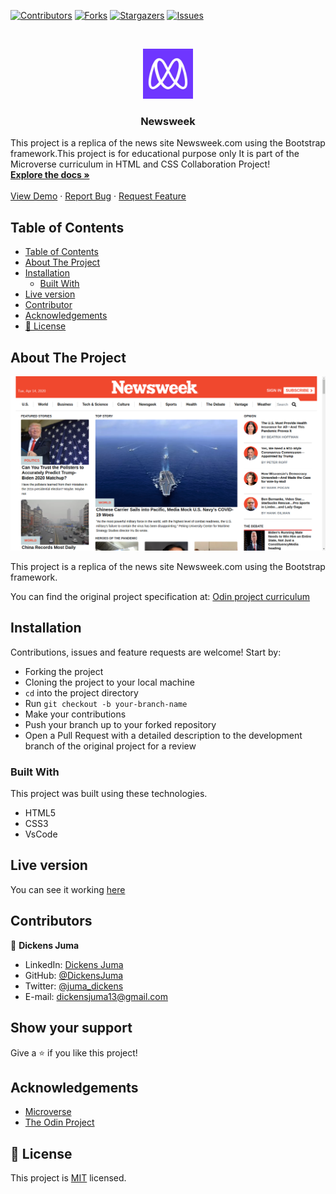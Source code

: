 <!--
*** Thanks for checking out this README Template. If you have a suggestion that would
*** make this better, please fork the repo and create a pull request or simply open
*** an issue with the tag "enhancement".
*** Thanks again! Now go create something AMAZING! :D
-->

<!-- PROJECT SHIELDS -->
<!--
*** I'm using markdown "reference style" links for readability.
*** Reference links are enclosed in brackets [ ] instead of parentheses ( ).
*** See the bottom of this document for the declaration of the reference variables
*** for contributors-url, forks-url, etc. This is an optional, concise syntax you may use.
*** https://www.markdownguide.org/basic-syntax/#reference-style-links
-->

[![Contributors][contributors-shield]][contributors-url]
[![Forks][forks-shield]][forks-url]
[![Stargazers][stars-shield]][stars-url]
[![Issues][issues-shield]][issues-url]

<!-- PROJECT LOGO -->
<br />
<p align="center">
  <a href="https://github.com/DickensJuma/Newsweek">
    <img src="images/microverse.png" alt="Logo" width="80" height="80">
  </a>

  <h3 align="center"> Newsweek</h3>

  <p align="center">
     
 This project is a replica of the news site Newsweek.com using the Bootstrap framework.This project is for educational purpose only It is part of the Microverse curriculum in HTML and CSS Collaboration Project!
    <br />
    <a href="https://github.com/DickensJuma/Newsweek"><strong>Explore the docs »</strong></a>
    <br />
    <br />
    <a href="https://raw.githack.com/DickensJuma/Newsweek/feature/index.html">View Demo</a>
    ·
    <a href="https://github.com/DickensJuma/Newsweek/issues">Report Bug</a>
    ·
    <a href="https://github.com/DickensJuma/Newsweek/issues">Request Feature</a>
  </p>
</p>

<!-- TABLE OF CONTENTS -->

## Table of Contents

- [Table of Contents](#table-of-contents)
- [About The Project](#about-the-project)
- [Installation](#installation)
  - [Built With](#built-with)
- [Live version](#live-version)
- [Contributor](#contributor)
- [Acknowledgements](#acknowledgements)
- [📝 License](#%f0%9f%93%9d-license)

<!-- ABOUT THE PROJECT -->

## About The Project

[![Product Name Screen Shot][product-screenshot]](images/newsweek-screenshot.png)

This project is a replica of the news site Newsweek.com using the Bootstrap framework.

You can find the original project specification at: [Odin project curriculum](https://www.theodinproject.com/courses/html5-and-css3/lessons/Newsweek)

<!-- ABOUT THE PROJECT -->

## Installation

Contributions, issues and feature requests are welcome! Start by:

- Forking the project
- Cloning the project to your local machine
- `cd` into the project directory
- Run `git checkout -b your-branch-name`
- Make your contributions
- Push your branch up to your forked repository
- Open a Pull Request with a detailed description to the development branch of the original project for a review

### Built With

This project was built using these technologies.

- HTML5
- CSS3
- VsCode

<!-- LIVE VERSION -->

## Live version

You can see it working [here](https://raw.githack.com/DickensJuma/Newsweek/feature/index.html)

<!-- CONTACT -->

## Contributors

👤 **Dickens Juma**

- LinkedIn: [Dickens Juma](https://www.linkedin.com/in/dickens-juma-363061182/)
- GitHub: [@DickensJuma](https://github.com/DickensJuma)
- Twitter: [@juma_dickens](https://twitter.com/juma_dickens)
- E-mail: dickensjuma13@gmail.com

## Show your support

Give a ⭐️ if you like this project!

<!-- ACKNOWLEDGEMENTS -->

## Acknowledgements

- [Microverse](https://www.microverse.org/)
- [The Odin Project](https://www.theodinproject.com/)

<!-- MARKDOWN LINKS & IMAGES -->
<!-- https://www.markdownguide.org/basic-syntax/#reference-style-links -->

[contributors-shield]: https://img.shields.io/github/contributors/DickensJuma/Newsweek.svg?style=flat-square
[contributors-url]: https://github.com/DickensJuma/Newsweek/graphs/contributors
[forks-shield]: https://img.shields.io/github/forks/DickensJuma/Newsweek.svg?style=flat-square
[forks-url]: https://github.com/DickensJuma/Newsweek/network/members
[stars-shield]: https://img.shields.io/github/stars/DickensJuma/Newsweek.svg?style=flat-square
[stars-url]: https://github.com/DickensJuma/Newsweek/stargazers
[issues-shield]: https://img.shields.io/github/issues/DickensJuma/Newsweek.svg?style=flat-square
[issues-url]: https://github.com/DickensJuma/Newsweek/issues
[product-screenshot]: images/newsweek-screenshot.png

## 📝 License

This project is [MIT](https://opensource.org/licenses/MIT) licensed.
